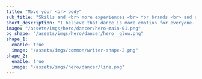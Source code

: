 ```yaml
---
title: "Move your <br> body"
sub_title: "Skills and <br> more experiences <br> for brands <br> and audiences."
short_description: "I believe that dance is more emotion for everyone. So our ethos the delicate inter play between beautiful simplicity and heartfelt dancers hope."
image: "/assets/imgs/hero/dancer/hero-main-01.png"
bg_shape: "/assets/imgs/hero/dancer/hero__glow.png"
shape_1:
  enable: true
  image: "/assets/imgs/common/writer-shape-2.png"
shape_2:
  enable: true
  image: "/assets/imgs/hero/dancer/line.png"
---
```

